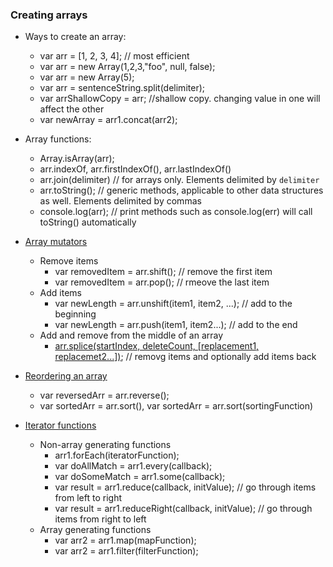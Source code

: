 ### Creating arrays

- Ways to create an array: 
  - var arr = [1, 2, 3, 4];   // most efficient
  - var arr = new Array(1,2,3,"foo", null, false);
  - var arr = new Array(5);
  - var arr = sentenceString.split(delimiter);
  - var arrShallowCopy = arr; //shallow copy. changing value in one will affect the other
  - var newArray = arr1.concat(arr2);

- Array functions:
  - Array.isArray(arr);
  - arr.indexOf, arr.firstIndexOf(), arr.lastIndexOf()
  - arr.join(delimiter) // for arrays only. Elements delimited by `delimiter`
  - arr.toString(); // generic methods, applicable to other data structures as well. Elements delimited by commas
  - console.log(arr); // print methods such as console.log(err) will call toString() automatically
  
- [Array mutators](https://jsfiddle.net/7vap1hLs/5/)
  - Remove items 
    - var removedItem = arr.shift();  // remove the first item
    - var removedItem = arr.pop();  // rmeove the last item
  - Add items
    - var newLength = arr.unshift(item1, item2, ...);  // add to the beginning
    - var newLength = arr.push(item1, item2...); // add to the end
  - Add and remove from the middle of an array
    - [arr.splice(startIndex, deleteCount, [replacement1, replacemet2...])](https://jsfiddle.net/7vap1hLs/2/);  // removg items and optionally add items back
    
- [Reordering an array](https://jsfiddle.net/7vap1hLs/6/) 
  - var reversedArr = arr.reverse();
  - var sortedArr = arr.sort(), var sortedArr = arr.sort(sortingFunction)
  
- [Iterator functions](https://jsfiddle.net/d09so86p/3/)
  - Non-array generating functions
    - arr1.forEach(iteratorFunction);
    - var doAllMatch = arr1.every(callback);
    - var doSomeMatch = arr1.some(callback);
    - var result = arr1.reduce(callback, initValue);  // go through items from left to right
    - var result = arr1.reduceRight(callback, initValue);   // go through items from right to left
  - Array generating functions
    - var arr2 = arr1.map(mapFunction);
    - var arr2 = arr1.filter(filterFunction);
  
  
  
  
  
  
